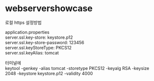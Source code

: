 # webservershowcase
로컬 https 설정방법

application.properties<br />
server.ssl.key-store: keystore.p12<br />
server.ssl.key-store-password: 123456<br />
server.ssl.keyStoreType: PKCS12<br />
server.ssl.keyAlias: tomcat<br />


터미널에 <br />
keytool -genkey 
  -alias tomcat 
  -storetype PKCS12 
  -keyalg RSA 
  -keysize 2048 
  -keystore keystore.p12 
  -validity 4000
<br />
